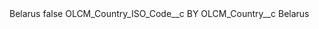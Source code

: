 <?xml version="1.0" encoding="UTF-8"?>
<CustomMetadata xmlns="http://soap.sforce.com/2006/04/metadata" xmlns:xsi="http://www.w3.org/2001/XMLSchema-instance" xmlns:xsd="http://www.w3.org/2001/XMLSchema">
    <label>Belarus</label>
    <protected>false</protected>
    <values>
        <field>OLCM_Country_ISO_Code__c</field>
        <value xsi:type="xsd:string">BY</value>
    </values>
    <values>
        <field>OLCM_Country__c</field>
        <value xsi:type="xsd:string">Belarus</value>
    </values>
</CustomMetadata>
